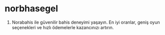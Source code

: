 # norbhasegel
1. Norabahis ile güvenilir bahis deneyimi yaşayın. En iyi oranlar, geniş oyun seçenekleri ve hızlı ödemelerle kazancınızı artırın.
